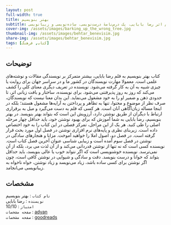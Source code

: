 ```yaml
---
layout: post
full-width: true
title: بهتر بنویسیم
subtitle: بهتر بنویسیم اثر رضا بابایی، یک درس‌نامهٔ درست‌نویسی، ساده‌نویسی و زیبانویسی
cover-img: /assets/images/barking_up_the_wrong_tree.jpg
thumbnail-img: /assets/images/behtar_benevisim.jpg
share-img: /assets/images/behtar_benevisim.jpg
tags: [کتاب, فرهنگ]
---
```


## توضیحات
کتاب بهتر بنویسیم به قلم رضا بابایی، بیشتر متمرکز بر نویسندگی مقالات و نوشته‌های علمی است. معمولا مهارت نویسندگان در کشور ما و در سراسر جهان برای روایت یا چیزی شبیه به آن به کار گرفته می‌شود. نویسنده در تعریف دیگری معنای کلی را کشف می‌کند که روز به روز پذیرفتنی می‌شود. برای نویسنده، ساختار و بافت زبانی اثر، تا حدودی ذهن و ضمیر او را به خود مشغول می‌نماید. این بدان معنا نیست که نویسندگان، صرف نظر از موضوع و محتوا، تنها به تظاهر و پرداختن به آرایه‌‌ها مشغول هستند؛ بلکه در اینجا مساله زبان‌آگاهی آنان است.
هر کسی که قلم به دست می‌گیرد و میل به برقراری ارتباط با دیگران از طریق نوشتن دارد، آرزویش این است که بتواند بهتر بنویسد. در بهتر بنویسیم، رضا بابایی به شما آموزش که برای بهبود نوشتن خود، باید حداقل چهار مرحله اصلی را طی کنید. هر یک از این مراحل، تمرکز فصلی در این کتاب را به خود اختصاص داده است. زیربنای نظری و پایه‌های نرم افزاری نوشتن در فصل اول مورد بحث قرار گرفته است. در فصل دو، اصول املا را خواهید آموخت. مزایا و هنجارهای سادگی در نوشتن در فصل سوم آمده است و زیبایی شناسی عنوان آخرین فصل کتاب است.
نویسنده کسی است که نه تنها از نوشتن قدردانی می‌کند و از آن لذت می برد، بلکه از آن نمی‌ترسد. نویسنده خوشنویسی است که اگر نتواند خوب یا عالی بنویسد، باید حداقل بتواند که خوانا و درست بنویسد. دقت و سادگی و شیوایی در نوشتن کافی است، چون اگر نوشتن برای کسی ساده باشد، زیاد می‌نویسد و زیاد نوشتن، خواه ناخواه به زیبانویسی می‌انجامد.  

## مشخصات
`نام کتاب` : بهتر بنویسیم  
`نویسنده` : رضا بابایی  
`امتیاز` : 10/10  
`صفحه مشخصات` : [adyan](https://www.adyanpub.com/%D8%A8%D9%87%D8%AA%D8%B1-%D8%A8%D9%86%D9%88%DB%8C%D8%B3%DB%8C%D9%85/)  
`صفحه مشخصات` : [goodreads](https://www.goodreads.com/book/show/25698036)  